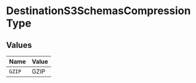 # DestinationS3SchemasCompressionType


## Values

| Name   | Value  |
| ------ | ------ |
| `GZIP` | GZIP   |
